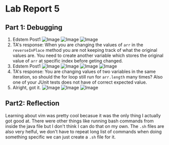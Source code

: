 # Lab Report 5
## Part 1: Debugging

1. Edstem Post1 ![Image](post1.png) ![Image](post2.png) ![Image](4.png)
2. TA's response: When you are changing the values of `arr` in the `reverseInPlace` method you are not keeping track of what the original values are. You need to create another variable which stores the original value of `arr` at specific index before geting changed. 
3. Edstem Post1 ![Image](post3.png) ![Image](post_4.png) ![Image](post_5.png) ![Image](post6.png)
4. TA's response: You are changing values of two variables in the same iteration, so should the for loop still run for `arr.length` many times? Also one of your JUnit tests does not have of correct expected value.
5. Alright, got it. ![Image](1.png) ![Image](2.png) ![Image](3.png) 

## Part2: Reflection

Learning about vim was pretty cool becasue it was the only thing I actually got good at. There were other things like running bash commands from inside the java file but I don't think I can do that on my own. The `.sh` files are also very helful, we don't have to repeat long list of commands when doing something specific we can just create a `.sh` file for it.
